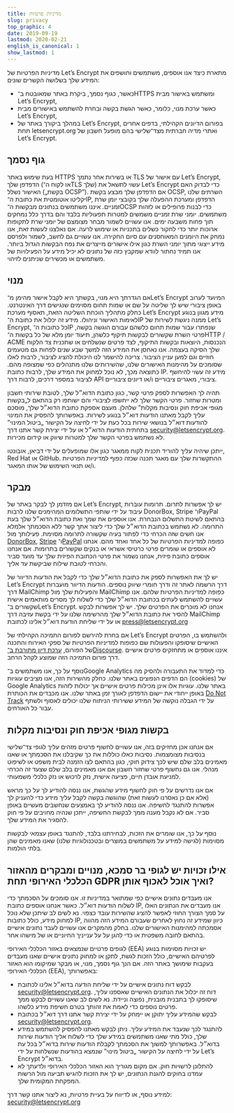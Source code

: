 ```yaml
---
title: מדיניות פרטיות
slug: privacy
top_graphic: 4
date: 2019-09-19
lastmod: 2020-02-21
english_is_canonical: 1
show_lastmod: 1
---
```



מדיניות הפרטיות של Let’s Encrypt מתארת כיצד אנו אוספים, משתמשים וחושפים את המידע שלך בשלושה הקשרים שונים:

* כאשר, כגוף נסמך, ביקרת באתר שמאובטח ב־HTTPS ומשתמש באישור מבית Let’s Encrypt,
* כאשר ערכת מנוי, כלומר, כאשר הגשת בקשה ובחרת להשתמש באישורים מבית Let’s Encrypt,
* במהלך ביקורך באתר של Let’s Encrypt, בפורום הדיונים הקהילתי, בדפים אחרים תחת letsencrypt.org ואתרי מדיה חברתית מצד־שלישי בהם מופעל חשבון של Let’s Encrypt.

## גוף נסמך

בעת שימוש באתר HTTPS או בשירות אחר נתמך TLS עם אישור של Let’s Encrypt, הדפדפן שלך (או לקוח ה־TLS שלך) עשוי לתשאל את Let’s Encrypt כדי לבדוק האם האישור נשלל („בקשת OCSP”). אם הדפדפן שלך מבצע בקשת OCSP, השרתים שלנו יקליטו אוטומטית את כתובת ה־IP, הדפדפן ומערכת ההפעלה שלך בקובצי יומן שרת זמניים. איננו משתמשים בנתונים מבקשות ה־OCSP כדי לבנות פרופילים או לזהות משתמשים. יומני שרת זמניים משמשים למטרות תפעוליות בלבד והם בדרך כלל נמחקים תוך פחות משבעה ימים. אנו עשויים לשמור מבחר מצומצם של יומני שרת לתקופות ארוכות יותר כדי לחקור כשלים בתכניות או שימוש לרעה. אם נאלצנו לעשות זאת, אנו נמחק את היומנים המאוחסנים עם סיום החקירה. אנו עשויים גם לחשב, לשמור ולפרסם מידע ייצוגי מתוך יומני השרת כגון אילו אישורים מייצרים את נפח הבקשות הגדול ביותר. אנו תמיד נחתור לוודא שמקבץ כזה של נתונים לא יכיל מידע על הפעילויות של משתמשים או מכשירים שניתנים לזיהוי.

## מנוי

אם הגדרתך היא מנוי, בקשתך היא לקבל אישור מהימן מ־Let’s Encrypt המיועד לערוב באופן ציבורי שיש לך שליטה על שם או שמות תחום מסוימים שנגישים דרך האינטרנט. כחלק מתהליך הוכחת השליטה הזאת, תאסוף מערכת Let’s Encrypt מידע מגוון בנוגע לאימות האישור וניהולו. מידע זה יכלול את כתובת ה־IP ממנה ניגשת לשירות של Let’s Encrypt, כל כתובות ה־IP שנפתרו עבור שמות תחום כלשהם עבורם הוגשה בקשה, פרטי השרת שקשורים לבקשות תיקוף כלשהן, תיעוד יומן מלא של כל בקשות ה־HTTP / ACME הנכנסות, היוצאות ובקשות התיקוף, לצד פרטים שנשלחים או שתכנית צד הלקוח שלך הסיקה בעצמה. אנו נאחסן את המידע הזה למשך שבע שנים לפחות גם מטעמים חוזיים וגם למען עניין הציבור. צריכה להישמר לנו היכולת להציג לציבור, לרבות לאלו שסומכים על מהימנות האישורים שלנו, שהשירותים שלנו מתנהלים כפי שמצופה מהם. כתוצאה מכך, לא נוכל למחוק את המידע שלך, לרבות כתובת IP. מידע זה עשוי להיחשף לציבור במספר דרכים, לרבות דרך API ציבורי, מאגרים ציבוריים ו/או דיונים ציבוריים.

תהיה לך האפשרות לספק פרטי קשר, כגון כתובת הדוא״ל שלך, לטובת שירותי חשבון ומטרות שחזור. פרטי הקשר שלך לא ייחשפו לציבורי והם ישותפו רק בהתאם ל„בקשות מגופי אכיפת חוק ונסיבות מקלות” שלהלן. מעצם אספקת כתובת הדוא״ל שלך, מוסכם עליך לקבל מאתנו הודעות דוא״ל בנוגע לשירות. באפשרותך להפסיק את המינוי להודעות דוא״ל בנושאי שירות בכל כעת על ידי לחיצה על הקישור „ביטול המינוי” בתחתית הודעות הדוא״ל או על ידי יצירת קשר אתנו דרך [security@letsencrypt.org](mailto:security@letsencrypt.org). לא נשתמש בפרטי הקשר שלך למטרות שיווק או קידום מכירות.

ייתכן שיהיה עליך להוריד תכנית לקוח ממאגר כגון אלו שמופעלים על ידי דביאן, אובונטו, Red Hat או GitHub. ההתקשרות שלך עם מאגר תכנה שכזה כפוף למדיניות הפרטיות ו/או תנאי השימוש של אותו המאגר.

## מבקר

אם מזדמן לך לבקר באתר של Let’s Encrypt, יש לך אפשרות לתרום. תרומות עוברות עיבוד על ידי שותפי התשלומים המהימנים שלנו לרבות DonorBox,‏ Stripe ו־PayPal בהתאם לשיטת התשלום הנבחרת. אנו אוספים את שמך ואת כתובת הדוא״ל שלך בעת התרומה. לא נשתמש בכתובת הדוא״ל שלך כדי ליצור אתך קשר ללא הסכמתך אלמלא אנו חשים שזה הכרחי כדי לפתור בעיה שקשורה לתרומה מסוימת. פעילותך מול [DonorBox](https://donorbox.org/privacy),‏ [Stripe](https://stripe.com/privacy/) ו־[PayPal](https://www.paypal.com/us/webapps/mpp/ua/privacy-full) כפופה למדיניות הפרטיות של כל אחד ואחד מהם. אנחנו לא אוספים או שומרים פרטי כרטיסי אשראי או בנקים שקשורים בתרומות. אם אנחנו אוספים כתובת פיזית, אנחנו נשמור את פרטי הכתובת הפיזית שלך עד מועד סביר והכרחי לטובת שילוח שביקשת עד אליך.

יש לך את האפשרות לספק את כתובת הדוא״ל שלך כדי לקבל את הודעות הדיוור של Let’s Encrypt דרך הרשמה לאתר זה ודרך חומרי שיווק נוספים. הודעות הדיוור מועברות דרך MailChimp והפעילות שלך מול MailChimp כפופה למדיניות הפרטיות שלהם. אנו עשויים להשתמש לעתים בכתובת הדוא״ל שלך כדי לשלוח לך מסרים מותאמים אישית שקשורים ב־Let’s Encrypt. אנחנו לא מוכרים את הפרטים שלך. יש לך אפשרות לבקש להסיר את כתובת הדוא״ל שלך מהרשימה שלנו על ידי בקשת עזיבה דרך MailChimp או על ידי שליחת הודעת דוא״ל אלינו לכתובת [press@letsencrypt.org](mailto:press@letsencrypt.org)

אם בחרת להירשם לפורום התמיכה הקהילתי של Let’s Encrypt ולהשתמש בו, הפרטים האישיים שיסופקו והפעולות שם כפופות למדיניות הפרטיות של ספקי האירוח והתכנה של הפורום, [ערכת דיון מתורבת ב־Discourse](https://www.discourse.org/privacy). איננו אוספים או מתחזקים פרטים אישיים דרך פורום התמיכה הזה שמוצע לקהל הרחב.

נוסף על כך, אנו משתמשים ב־Google Analytics כדי למדוד את התעבורה ולהסיק מה הם הדפים הנפוצים באתר שלנו. כחלק מהשירות הזה, אנו מציבים עוגיות (cookies) של Google Analytics באתר שלנו. עוגיות אלו אינן מכילות פרטים אישיים אך יכולות לזהות באופן ייחודי את יישום הדפדפן לאורך זמן באתר שלנו. אנו מכבדים את הכותרת [Do Not Track](http://donottrack.us/) על ידי הגבלה נוקשה של המידע ששירותי הניתוח שלנו יכולים לאסוף ולשתף עבור כל האורחים.

## בקשות מגופי אכיפת חוק ונסיבות מקלות

אם אנחנו אכן מחזיקים בזה, אנו עשויים לחשוף פרטים מזהים עליך לגופי צד־שלישי בנסיבות מצומצמות. נסיבות כאלו כוללות את כך שקיבלנו את הסכמתך או שאנו מאמינים בלב שלם שיש לכך צידוק חוקי, כגון בהתאם לצו הזמנה לבית משפט או לשיפוט מנהלי. אנו גם נחשוף פרטי שחזור חשבון אם אנו מאמינים בלב שלם שצעד זה הכרחי למניעת אובדן חיים, פציעה אישית, נזק לרכוש או נזק כלכלי משמעותי.

אם אנו נדרשים על פי חוק לחשוף מידע שהגשת, אנו ננסה להודיע לך על כך מראש (אלא אם כן נאסרנו לעשות זאת) שהוגשה בקשה לקבל עליך מידע כדי להעניק לך אפשרות להתנגד לחשיפה. אנו ננסה להודיע לך באמצעים שנחשבים מעשיים באופן סביר. אם לא נקבל מענה ממך לבקשת החשיפה, ייתכן שנהיה מחויבים על פי חוק להסגיר את המידע שלך.

נוסף על כך, אנו שומרים את הזכות, לבחירתנו בלבד, להתנגד באופן עצמאי לבקשות מסוימות (לגישה למידע על משתמשים במוצרים ובטכנולוגיות שלנו) שאנו מאמינים שהן בלתי הולמות.

## אילו זכויות יש לגופי בר סמכא, מנויים ומבקרים מהאזור הכלכלי האירופי תחת GDPR ואיך אוכל לאכוף אותן?

אנו מעבדים נתונים אישיים כפי שמתואר במדיניות זו. אנו סומכים על הסכמתך כדי לשלוח הודעות דוא״ל. כאשר אנחנו אוספים כתובת IP, אנו מעבדים את הנתונים האלו על סמך הצורך החוזי לאפשר להציג שהשירות עובד כצפוי. נא לשים לב שיתכן שלא נוכל למחוק מידע, כולל כתובות IP, כיוון שמידע זה נחוץ לאחרים שעבורם המידע הזה מהווה אסמכתה למהימנות האישורים שלנו. בחלק מהמקרים אנו עשויים לעבד נתונים אישיים בהתאם לחובה משפטית או כדי להגן על על ענייניך החיוניים או של מישהו אחר.

לגופים פרטיים שנמצאים באזור הכלכלי האירופי (EEA) יש זכויות מסוימות בנוגע לפרטיהם האישיים, כולל הזכות לגשת, לתקן או למחוק נתונים אישיים שאנו מעבדים בעקבות שימושך באתר הזה. אם הנך גוף נסמך, מנוי, או מבקר שמיקומו הוא האזור הכלכלי האירופי (EEA), באפשרותך:

* לבקש דוח נתונים אישיים על ידי שליחת הודעה בדוא״ל אלינו לכתובת security@letsencrypt.org. דוח זה יכלול את הנתונים האישיים שאספנו עליך, שיסופקו לך בתבנית מובנית, נפוצה וניידת. נא לשים לב שאנו עשויים לבקש ממך פרטים נוספים כדי לאמת את זהותך בטרם חשיפת מידע כלשהו.
* לבקש שהמידע עליך יתוקן או יימחק על ידי יצירת קשר אתנו דרך דוא״ל בכתובת security@letsencrypt.org.
* להתנגד לכך שנעבד את המידע עליך. ניתן לבקש מאתנו להפסיק להשתמש במידע שלך, כולל מתי שאנו משתמשים במידע שלך כדי לשלוח אליך הודעות שירות בדוא״ל. באפשרותך למשוך את הסכמתך לקבלת הודעות שירות בדוא״ל בכל עת על ידי לחיצה על הקישור „ביטול מינוי” שנמצא בהודעות שנשלחות על ידי Let’s Encrypt בדוא״ל.
* להתלונן לרשויות חוק. אם מקום מגוריך הוא האזור הכלכלי האירופי ולדעתך לא עמדנו בחוקים להגנת הנתונים, יש לך את הזכות להגיש תביעה מול הרשות המפקחת המקומית שלך.

למידע נוסף, או לדיווח על בעיית פרטיות, נא ליצור אתנו קשר דרך: [security@letsencrypt.org](mailto:security@letsencrypt.org)
